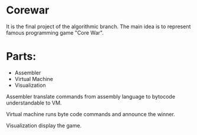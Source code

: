# Corewar
It is the final project of the algorithmic branch. The main idea is to represent famous programming game "Core War".

# Parts:
- Assembler
- Virtual Machine
- Visualization

Assembler translate commands from assembly language to bytocode understandable to VM.

Virtual machine runs byte code commands and announce the winner.

Visualization display the game.
